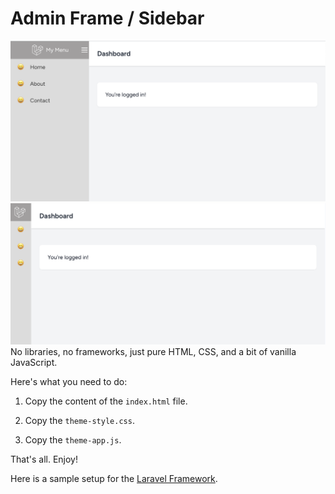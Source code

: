 # Admin Frame / Sidebar
![image info](./support/00.png)
![image info](./support/01.png)
No libraries, no frameworks, just pure HTML, CSS, and a bit of vanilla JavaScript.

Here's what you need to do:

1. Copy the content of the `index.html` file.

2. Copy the `theme-style.css`.

3. Copy the `theme-app.js`.

That's all. Enjoy!

Here is a sample setup for the [Laravel Framework](https://github.com/benpsk/template/tree/laravel).